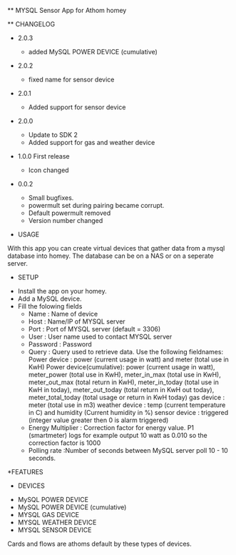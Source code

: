 ** MYSQL Sensor App for Athom homey

** CHANGELOG
* 2.0.3
	- added MySQL POWER DEVICE (cumulative)

* 2.0.2
	- fixed name for sensor device

* 2.0.1	
	- Added support for sensor device

* 2.0.0 
	- Update to SDK 2
	- Added support for gas and weather device

* 1.0.0 First release 
	- Icon changed

* 0.0.2
	- Small bugfixes. 
	- powermult set during pairing became corrupt.
	- Default powermult removed
	- Version number changed
	
* USAGE

With this app you can create virtual devices that gather data from a mysql database into homey. The database can be on a NAS or on a seperate server. 

* SETUP
- Install the app on your homey. 
- Add a MySQL device. 
- Fill the folowing fields
	- Name						: Name of device
	- Host						: Name/IP of MYSQL server
	- Port						: Port of MYSQL server	(default = 3306)
	- User						: User name used to contact MYSQL server
	- Password					: Password 
	- Query						: Query used to retrieve data. Use the following fieldnames: 
		Power device			: power (current usage in watt) and meter (total use in KwH)
		Power device(cumulative): power (current usage in watt), meter_power (total use in KwH), meter_in_max (total use in KwH), meter_out_max (total return in KwH), meter_in_today (total use in KwH in today), meter_out_today (total return in KwH out today), meter_total_today (total usage or return in KwH today)
		gas device				: meter (total use in m3)
		weather device			: temp (current temperature in C) and humidity (Current humidity in %)
		sensor device			: triggered (integer value greater then 0 is alarm triggered)
	- Energy Multiplier			: Correction factor for energy value. P1 (smartmeter) logs for example output 10 watt as 0.010 so the correction factor is 1000
	- Polling rate				:Number of seconds between MySQL server poll 10 - 10 seconds. 

*FEATURES

* DEVICES
- MySQL POWER DEVICE
- MySQL POWER DEVICE (cumulative)
- MYSQL GAS DEVICE
- MYSQL WEATHER DEVICE
- MYSQL SENSOR DEVICE

Cards and flows are athoms default by these types of devices. 
